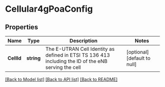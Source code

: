 # Cellular4gPoaConfig

## Properties
Name | Type | Description | Notes
------------ | ------------- | ------------- | -------------
**CellId** | **string** | The E-UTRAN Cell Identity as defined in ETSI TS 136 413 including the ID of the eNB serving the cell | [optional] [default to null]

[[Back to Model list]](../README.md#documentation-for-models) [[Back to API list]](../README.md#documentation-for-api-endpoints) [[Back to README]](../README.md)



